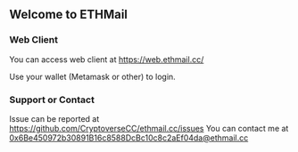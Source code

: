 ## Welcome to ETHMail

### Web Client

You can access web client at https://web.ethmail.cc/

Use your wallet (Metamask or other) to login.

### Support or Contact

Issue can be reported at https://github.com/CryptoverseCC/ethmail.cc/issues
You can contact me at 0x6Be450972b30891B16c8588DcBc10c8c2aEf04da@ethmail.cc
